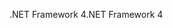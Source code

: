 <span data-ttu-id="fea7d-101">.NET Framework 4</span><span class="sxs-lookup"><span data-stu-id="fea7d-101">.NET Framework 4</span></span>